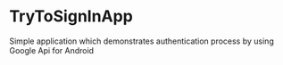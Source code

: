 # TryToSignInApp

Simple application which demonstrates authentication process by using Google Api for Android

